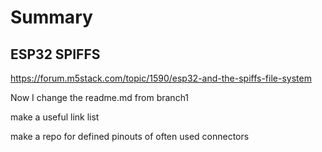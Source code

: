 # Summary

## ESP32 SPIFFS
https://forum.m5stack.com/topic/1590/esp32-and-the-spiffs-file-system

Now I change the readme.md from branch1

make a useful link list

make a repo for defined pinouts of often used connectors
